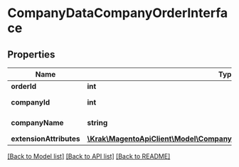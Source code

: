 # CompanyDataCompanyOrderInterface

## Properties
Name | Type | Description | Notes
------------ | ------------- | ------------- | -------------
**orderId** | **int** | Order ID. | [optional] 
**companyId** | **int** | Company ID. | [optional] 
**companyName** | **string** | Company name. | [optional] 
**extensionAttributes** | [**\Krak\MagentoApiClient\Model\CompanyDataCompanyOrderExtensionInterface**](CompanyDataCompanyOrderExtensionInterface.md) |  | [optional] 

[[Back to Model list]](../README.md#documentation-for-models) [[Back to API list]](../README.md#documentation-for-api-endpoints) [[Back to README]](../README.md)


